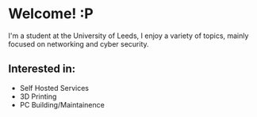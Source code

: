 # **Welcome! :P**

I'm a student at the University of Leeds, I enjoy a variety of topics, mainly focused on networking and cyber security. 

## Interested in:
- Self Hosted Services
- 3D Printing
- PC Building/Maintainence
